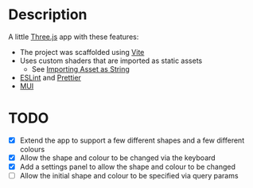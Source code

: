 # Description

A little [Three.js](https://threejs.org/) app with these features:

* The project was scaffolded using [Vite](https://vitejs.dev/)
* Uses custom shaders that are imported as static assets
  * See [Importing Asset as String](https://vitejs.dev/guide/assets#importing-asset-as-string)
* [ESLint](https://eslint.org/) and [Prettier](https://prettier.io/)
* [MUI](https://mui.com/)

# TODO

* [x] Extend the app to support a few different shapes and a few different colours
* [x] Allow the shape and colour to be changed via the keyboard
* [x] Add a settings panel to allow the shape and colour to be changed
* [ ] Allow the initial shape and colour to be specified via query params
